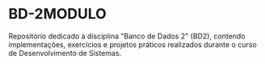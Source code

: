 # BD-2MODULO
Repositório dedicado à disciplina "Banco de Dados 2" (BD2), contendo implementações, exercícios e projetos práticos realizados durante o curso de Desenvolvimento de Sistemas.
